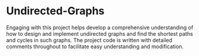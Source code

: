 # Undirected-Graphs

Engaging with this project helps develop a comprehensive understanding of how to design and implement undirected graphs and find the shortest paths and cycles in such graphs. The project code is written with detailed comments throughout to facilitate easy understanding and modification.
